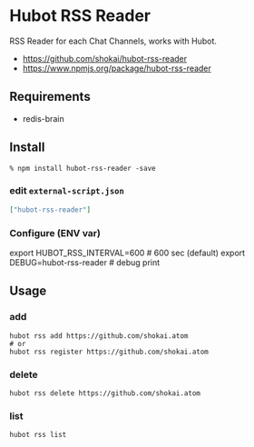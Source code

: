 Hubot RSS Reader
================
RSS Reader for each Chat Channels, works with Hubot.

- https://github.com/shokai/hubot-rss-reader
- https://www.npmjs.org/package/hubot-rss-reader


Requirements
------------

- redis-brain


Install
-------

    % npm install hubot-rss-reader -save


### edit `external-script.json`

```json
["hubot-rss-reader"]
```

### Configure (ENV var)

export HUBOT_RSS_INTERVAL=600  # 600 sec (default)
export DEBUG=hubot-rss-reader  # debug print


Usage
-----

### add

    hubot rss add https://github.com/shokai.atom
    # or
    hubot rss register https://github.com/shokai.atom


### delete

    hubot rss delete https://github.com/shokai.atom


### list

    hubot rss list
